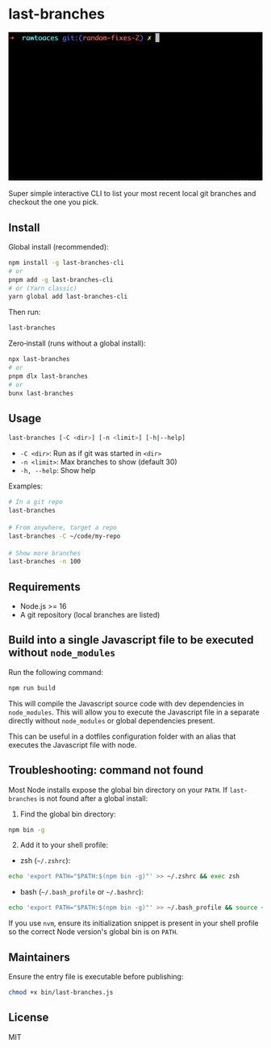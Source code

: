 # last-branches

![last-branches demo](docs/demo.gif)

Super simple interactive CLI to list your most recent local git branches and checkout the one you pick.

## Install

Global install (recommended):

```bash
npm install -g last-branches-cli
# or
pnpm add -g last-branches-cli
# or (Yarn classic)
yarn global add last-branches-cli
```

Then run:

```bash
last-branches
```

Zero‑install (runs without a global install):

```bash
npx last-branches
# or
pnpm dlx last-branches
# or
bunx last-branches
```

## Usage

```bash
last-branches [-C <dir>] [-n <limit>] [-h|--help]
```

- `-C <dir>`: Run as if git was started in `<dir>`
- `-n <limit>`: Max branches to show (default 30)
- `-h, --help`: Show help

Examples:

```bash
# In a git repo
last-branches

# From anywhere, target a repo
last-branches -C ~/code/my-repo

# Show more branches
last-branches -n 100
```

## Requirements

- Node.js >= 16
- A git repository (local branches are listed)

## Build into a single Javascript file to be executed without `node_modules`

Run the following command:

```bash
npm run build
```

This will compile the Javascript source code with dev dependencies in `node_modules`. This will allow you to execute the Javascript file in a separate directly without `node_modules` or global dependencies present.

This can be useful in a dotfiles configuration folder with an alias that executes the Javascript file with node.

## Troubleshooting: command not found

Most Node installs expose the global bin directory on your `PATH`. If `last-branches` is not found after a global install:

1. Find the global bin directory:

```bash
npm bin -g
```

2. Add it to your shell profile:

- zsh (`~/.zshrc`):

```bash
echo 'export PATH="$PATH:$(npm bin -g)"' >> ~/.zshrc && exec zsh
```

- bash (`~/.bash_profile` or `~/.bashrc`):

```bash
echo 'export PATH="$PATH:$(npm bin -g)"' >> ~/.bash_profile && source ~/.bash_profile
```

If you use `nvm`, ensure its initialization snippet is present in your shell profile so the correct Node version's global bin is on `PATH`.

## Maintainers

Ensure the entry file is executable before publishing:

```bash
chmod +x bin/last-branches.js
```

## License

MIT
